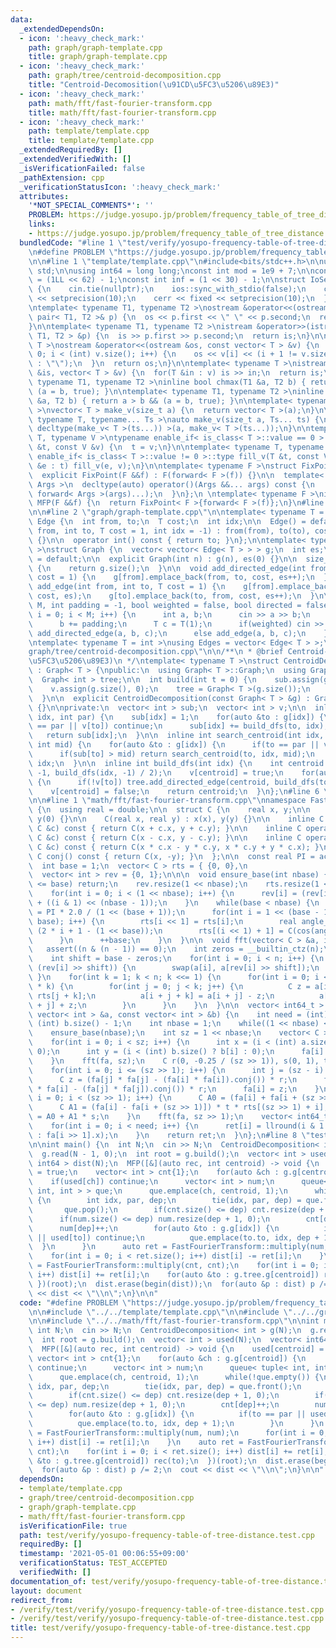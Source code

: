 ```yaml
---
data:
  _extendedDependsOn:
  - icon: ':heavy_check_mark:'
    path: graph/graph-template.cpp
    title: graph/graph-template.cpp
  - icon: ':heavy_check_mark:'
    path: graph/tree/centroid-decomposition.cpp
    title: "Centroid-Decomosition(\u91CD\u5FC3\u5206\u89E3)"
  - icon: ':heavy_check_mark:'
    path: math/fft/fast-fourier-transform.cpp
    title: math/fft/fast-fourier-transform.cpp
  - icon: ':heavy_check_mark:'
    path: template/template.cpp
    title: template/template.cpp
  _extendedRequiredBy: []
  _extendedVerifiedWith: []
  _isVerificationFailed: false
  _pathExtension: cpp
  _verificationStatusIcon: ':heavy_check_mark:'
  attributes:
    '*NOT_SPECIAL_COMMENTS*': ''
    PROBLEM: https://judge.yosupo.jp/problem/frequency_table_of_tree_distance
    links:
    - https://judge.yosupo.jp/problem/frequency_table_of_tree_distance
  bundledCode: "#line 1 \"test/verify/yosupo-frequency-table-of-tree-distance.test.cpp\"\
    \n#define PROBLEM \"https://judge.yosupo.jp/problem/frequency_table_of_tree_distance\"\
    \n\n#line 1 \"template/template.cpp\"\n#include<bits/stdc++.h>\n\nusing namespace\
    \ std;\n\nusing int64 = long long;\nconst int mod = 1e9 + 7;\n\nconst int64 infll\
    \ = (1LL << 62) - 1;\nconst int inf = (1 << 30) - 1;\n\nstruct IoSetup {\n  IoSetup()\
    \ {\n    cin.tie(nullptr);\n    ios::sync_with_stdio(false);\n    cout << fixed\
    \ << setprecision(10);\n    cerr << fixed << setprecision(10);\n  }\n} iosetup;\n\
    \ntemplate< typename T1, typename T2 >\nostream &operator<<(ostream &os, const\
    \ pair< T1, T2 >& p) {\n  os << p.first << \" \" << p.second;\n  return os;\n\
    }\n\ntemplate< typename T1, typename T2 >\nistream &operator>>(istream &is, pair<\
    \ T1, T2 > &p) {\n  is >> p.first >> p.second;\n  return is;\n}\n\ntemplate< typename\
    \ T >\nostream &operator<<(ostream &os, const vector< T > &v) {\n  for(int i =\
    \ 0; i < (int) v.size(); i++) {\n    os << v[i] << (i + 1 != v.size() ? \" \"\
    \ : \"\");\n  }\n  return os;\n}\n\ntemplate< typename T >\nistream &operator>>(istream\
    \ &is, vector< T > &v) {\n  for(T &in : v) is >> in;\n  return is;\n}\n\ntemplate<\
    \ typename T1, typename T2 >\ninline bool chmax(T1 &a, T2 b) { return a < b &&\
    \ (a = b, true); }\n\ntemplate< typename T1, typename T2 >\ninline bool chmin(T1\
    \ &a, T2 b) { return a > b && (a = b, true); }\n\ntemplate< typename T = int64\
    \ >\nvector< T > make_v(size_t a) {\n  return vector< T >(a);\n}\n\ntemplate<\
    \ typename T, typename... Ts >\nauto make_v(size_t a, Ts... ts) {\n  return vector<\
    \ decltype(make_v< T >(ts...)) >(a, make_v< T >(ts...));\n}\n\ntemplate< typename\
    \ T, typename V >\ntypename enable_if< is_class< T >::value == 0 >::type fill_v(T\
    \ &t, const V &v) {\n  t = v;\n}\n\ntemplate< typename T, typename V >\ntypename\
    \ enable_if< is_class< T >::value != 0 >::type fill_v(T &t, const V &v) {\n  for(auto\
    \ &e : t) fill_v(e, v);\n}\n\ntemplate< typename F >\nstruct FixPoint : F {\n\
    \  explicit FixPoint(F &&f) : F(forward< F >(f)) {}\n\n  template< typename...\
    \ Args >\n  decltype(auto) operator()(Args &&... args) const {\n    return F::operator()(*this,\
    \ forward< Args >(args)...);\n  }\n};\n \ntemplate< typename F >\ninline decltype(auto)\
    \ MFP(F &&f) {\n  return FixPoint< F >{forward< F >(f)};\n}\n#line 4 \"test/verify/yosupo-frequency-table-of-tree-distance.test.cpp\"\
    \n\n#line 2 \"graph/graph-template.cpp\"\n\ntemplate< typename T = int >\nstruct\
    \ Edge {\n  int from, to;\n  T cost;\n  int idx;\n\n  Edge() = default;\n\n  Edge(int\
    \ from, int to, T cost = 1, int idx = -1) : from(from), to(to), cost(cost), idx(idx)\
    \ {}\n\n  operator int() const { return to; }\n};\n\ntemplate< typename T = int\
    \ >\nstruct Graph {\n  vector< vector< Edge< T > > > g;\n  int es;\n\n  Graph()\
    \ = default;\n\n  explicit Graph(int n) : g(n), es(0) {}\n\n  size_t size() const\
    \ {\n    return g.size();\n  }\n\n  void add_directed_edge(int from, int to, T\
    \ cost = 1) {\n    g[from].emplace_back(from, to, cost, es++);\n  }\n\n  void\
    \ add_edge(int from, int to, T cost = 1) {\n    g[from].emplace_back(from, to,\
    \ cost, es);\n    g[to].emplace_back(to, from, cost, es++);\n  }\n\n  void read(int\
    \ M, int padding = -1, bool weighted = false, bool directed = false) {\n    for(int\
    \ i = 0; i < M; i++) {\n      int a, b;\n      cin >> a >> b;\n      a += padding;\n\
    \      b += padding;\n      T c = T(1);\n      if(weighted) cin >> c;\n      if(directed)\
    \ add_directed_edge(a, b, c);\n      else add_edge(a, b, c);\n    }\n  }\n};\n\
    \ntemplate< typename T = int >\nusing Edges = vector< Edge< T > >;\n#line 2 \"\
    graph/tree/centroid-decomposition.cpp\"\n\n/**\n * @brief Centroid-Decomosition(\u91CD\
    \u5FC3\u5206\u89E3)\n */\ntemplate< typename T >\nstruct CentroidDecomposition\
    \ : Graph< T > {\npublic:\n  using Graph< T >::Graph;\n  using Graph< T >::g;\n\
    \  Graph< int > tree;\n\n  int build(int t = 0) {\n    sub.assign(g.size(), 0);\n\
    \    v.assign(g.size(), 0);\n    tree = Graph< T >(g.size());\n    return build_dfs(0);\n\
    \  }\n\n  explicit CentroidDecomposition(const Graph< T > &g) : Graph< T >(g)\
    \ {}\n\nprivate:\n  vector< int > sub;\n  vector< int > v;\n\n  inline int build_dfs(int\
    \ idx, int par) {\n    sub[idx] = 1;\n    for(auto &to : g[idx]) {\n      if(to\
    \ == par || v[to]) continue;\n      sub[idx] += build_dfs(to, idx);\n    }\n \
    \   return sub[idx];\n  }\n\n  inline int search_centroid(int idx, int par, const\
    \ int mid) {\n    for(auto &to : g[idx]) {\n      if(to == par || v[to]) continue;\n\
    \      if(sub[to] > mid) return search_centroid(to, idx, mid);\n    }\n    return\
    \ idx;\n  }\n\n  inline int build_dfs(int idx) {\n    int centroid = search_centroid(idx,\
    \ -1, build_dfs(idx, -1) / 2);\n    v[centroid] = true;\n    for(auto &to : g[centroid])\
    \ {\n      if(!v[to]) tree.add_directed_edge(centroid, build_dfs(to));\n    }\n\
    \    v[centroid] = false;\n    return centroid;\n  }\n};\n#line 6 \"test/verify/yosupo-frequency-table-of-tree-distance.test.cpp\"\
    \n\n#line 1 \"math/fft/fast-fourier-transform.cpp\"\nnamespace FastFourierTransform\
    \ {\n  using real = double;\n\n  struct C {\n    real x, y;\n\n    C() : x(0),\
    \ y(0) {}\n\n    C(real x, real y) : x(x), y(y) {}\n\n    inline C operator+(const\
    \ C &c) const { return C(x + c.x, y + c.y); }\n\n    inline C operator-(const\
    \ C &c) const { return C(x - c.x, y - c.y); }\n\n    inline C operator*(const\
    \ C &c) const { return C(x * c.x - y * c.y, x * c.y + y * c.x); }\n\n    inline\
    \ C conj() const { return C(x, -y); }\n  };\n\n  const real PI = acosl(-1);\n\
    \  int base = 1;\n  vector< C > rts = { {0, 0},\n                     {1, 0} };\n\
    \  vector< int > rev = {0, 1};\n\n\n  void ensure_base(int nbase) {\n    if(nbase\
    \ <= base) return;\n    rev.resize(1 << nbase);\n    rts.resize(1 << nbase);\n\
    \    for(int i = 0; i < (1 << nbase); i++) {\n      rev[i] = (rev[i >> 1] >> 1)\
    \ + ((i & 1) << (nbase - 1));\n    }\n    while(base < nbase) {\n      real angle\
    \ = PI * 2.0 / (1 << (base + 1));\n      for(int i = 1 << (base - 1); i < (1 <<\
    \ base); i++) {\n        rts[i << 1] = rts[i];\n        real angle_i = angle *\
    \ (2 * i + 1 - (1 << base));\n        rts[(i << 1) + 1] = C(cos(angle_i), sin(angle_i));\n\
    \      }\n      ++base;\n    }\n  }\n\n  void fft(vector< C > &a, int n) {\n \
    \   assert((n & (n - 1)) == 0);\n    int zeros = __builtin_ctz(n);\n    ensure_base(zeros);\n\
    \    int shift = base - zeros;\n    for(int i = 0; i < n; i++) {\n      if(i <\
    \ (rev[i] >> shift)) {\n        swap(a[i], a[rev[i] >> shift]);\n      }\n   \
    \ }\n    for(int k = 1; k < n; k <<= 1) {\n      for(int i = 0; i < n; i += 2\
    \ * k) {\n        for(int j = 0; j < k; j++) {\n          C z = a[i + j + k] *\
    \ rts[j + k];\n          a[i + j + k] = a[i + j] - z;\n          a[i + j] = a[i\
    \ + j] + z;\n        }\n      }\n    }\n  }\n\n  vector< int64_t > multiply(const\
    \ vector< int > &a, const vector< int > &b) {\n    int need = (int) a.size() +\
    \ (int) b.size() - 1;\n    int nbase = 1;\n    while((1 << nbase) < need) nbase++;\n\
    \    ensure_base(nbase);\n    int sz = 1 << nbase;\n    vector< C > fa(sz);\n\
    \    for(int i = 0; i < sz; i++) {\n      int x = (i < (int) a.size() ? a[i] :\
    \ 0);\n      int y = (i < (int) b.size() ? b[i] : 0);\n      fa[i] = C(x, y);\n\
    \    }\n    fft(fa, sz);\n    C r(0, -0.25 / (sz >> 1)), s(0, 1), t(0.5, 0);\n\
    \    for(int i = 0; i <= (sz >> 1); i++) {\n      int j = (sz - i) & (sz - 1);\n\
    \      C z = (fa[j] * fa[j] - (fa[i] * fa[i]).conj()) * r;\n      fa[j] = (fa[i]\
    \ * fa[i] - (fa[j] * fa[j]).conj()) * r;\n      fa[i] = z;\n    }\n    for(int\
    \ i = 0; i < (sz >> 1); i++) {\n      C A0 = (fa[i] + fa[i + (sz >> 1)]) * t;\n\
    \      C A1 = (fa[i] - fa[i + (sz >> 1)]) * t * rts[(sz >> 1) + i];\n      fa[i]\
    \ = A0 + A1 * s;\n    }\n    fft(fa, sz >> 1);\n    vector< int64_t > ret(need);\n\
    \    for(int i = 0; i < need; i++) {\n      ret[i] = llround(i & 1 ? fa[i >> 1].y\
    \ : fa[i >> 1].x);\n    }\n    return ret;\n  }\n};\n#line 8 \"test/verify/yosupo-frequency-table-of-tree-distance.test.cpp\"\
    \n\nint main() {\n  int N;\n  cin >> N;\n  CentroidDecomposition< int > g(N);\n\
    \  g.read(N - 1, 0);\n  int root = g.build();\n  vector< int > used(N);\n  vector<\
    \ int64 > dist(N);\n  MFP([&](auto rec, int centroid) -> void {\n    used[centroid]\
    \ = true;\n    vector< int > cnt{1};\n    for(auto &ch : g.g[centroid]) {\n  \
    \    if(used[ch]) continue;\n      vector< int > num;\n      queue< tuple< int,\
    \ int, int > > que;\n      que.emplace(ch, centroid, 1);\n      while(!que.empty())\
    \ {\n        int idx, par, dep;\n        tie(idx, par, dep) = que.front();\n \
    \       que.pop();\n        if(cnt.size() <= dep) cnt.resize(dep + 1, 0);\n  \
    \      if(num.size() <= dep) num.resize(dep + 1, 0);\n        cnt[dep]++;\n  \
    \      num[dep]++;\n        for(auto &to : g.g[idx]) {\n          if(to == par\
    \ || used[to]) continue;\n          que.emplace(to.to, idx, dep + 1);\n      \
    \  }\n      }\n      auto ret = FastFourierTransform::multiply(num, num);\n  \
    \    for(int i = 0; i < ret.size(); i++) dist[i] -= ret[i];\n    }\n    auto ret\
    \ = FastFourierTransform::multiply(cnt, cnt);\n    for(int i = 0; i < ret.size();\
    \ i++) dist[i] += ret[i];\n    for(auto &to : g.tree.g[centroid]) rec(to);\n \
    \ })(root);\n  dist.erase(begin(dist));\n  for(auto &p : dist) p /= 2;\n  cout\
    \ << dist << \"\\n\";\n}\n\n"
  code: "#define PROBLEM \"https://judge.yosupo.jp/problem/frequency_table_of_tree_distance\"\
    \n\n#include \"../../template/template.cpp\"\n\n#include \"../../graph/tree/centroid-decomposition.cpp\"\
    \n\n#include \"../../math/fft/fast-fourier-transform.cpp\"\n\nint main() {\n \
    \ int N;\n  cin >> N;\n  CentroidDecomposition< int > g(N);\n  g.read(N - 1, 0);\n\
    \  int root = g.build();\n  vector< int > used(N);\n  vector< int64 > dist(N);\n\
    \  MFP([&](auto rec, int centroid) -> void {\n    used[centroid] = true;\n   \
    \ vector< int > cnt{1};\n    for(auto &ch : g.g[centroid]) {\n      if(used[ch])\
    \ continue;\n      vector< int > num;\n      queue< tuple< int, int, int > > que;\n\
    \      que.emplace(ch, centroid, 1);\n      while(!que.empty()) {\n        int\
    \ idx, par, dep;\n        tie(idx, par, dep) = que.front();\n        que.pop();\n\
    \        if(cnt.size() <= dep) cnt.resize(dep + 1, 0);\n        if(num.size()\
    \ <= dep) num.resize(dep + 1, 0);\n        cnt[dep]++;\n        num[dep]++;\n\
    \        for(auto &to : g.g[idx]) {\n          if(to == par || used[to]) continue;\n\
    \          que.emplace(to.to, idx, dep + 1);\n        }\n      }\n      auto ret\
    \ = FastFourierTransform::multiply(num, num);\n      for(int i = 0; i < ret.size();\
    \ i++) dist[i] -= ret[i];\n    }\n    auto ret = FastFourierTransform::multiply(cnt,\
    \ cnt);\n    for(int i = 0; i < ret.size(); i++) dist[i] += ret[i];\n    for(auto\
    \ &to : g.tree.g[centroid]) rec(to);\n  })(root);\n  dist.erase(begin(dist));\n\
    \  for(auto &p : dist) p /= 2;\n  cout << dist << \"\\n\";\n}\n\n"
  dependsOn:
  - template/template.cpp
  - graph/tree/centroid-decomposition.cpp
  - graph/graph-template.cpp
  - math/fft/fast-fourier-transform.cpp
  isVerificationFile: true
  path: test/verify/yosupo-frequency-table-of-tree-distance.test.cpp
  requiredBy: []
  timestamp: '2021-05-01 00:06:55+09:00'
  verificationStatus: TEST_ACCEPTED
  verifiedWith: []
documentation_of: test/verify/yosupo-frequency-table-of-tree-distance.test.cpp
layout: document
redirect_from:
- /verify/test/verify/yosupo-frequency-table-of-tree-distance.test.cpp
- /verify/test/verify/yosupo-frequency-table-of-tree-distance.test.cpp.html
title: test/verify/yosupo-frequency-table-of-tree-distance.test.cpp
---
```

